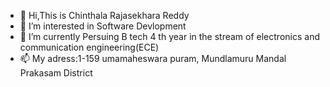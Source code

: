 - 👋 Hi,This is Chinthala Rajasekhara Reddy
- 👀 I’m interested in Software Devlopment
- 🌱 I’m currently Persuing B tech 4 th year in the stream of electronics and communication engineering(ECE)
- 📫 My adress:1-159 umamaheswara puram, Mundlamuru Mandal Prakasam District

<!---
rajareddy4556/rajareddy4556 is a ✨ special ✨ repository because its `README.md` (this file) appears on your GitHub profile.
You can click the Preview link to take a look at your changes.
--->
